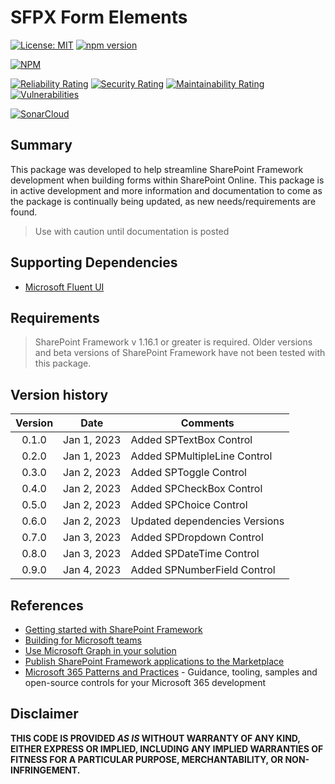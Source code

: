 # SFPX Form Elements
[![License: MIT](https://img.shields.io/badge/License-MIT-yellow.svg)](https://opensource.org/licenses/MIT)
[![npm version](https://badge.fury.io/js/fagansc-spfx-form-elements.svg)](https://badge.fury.io/js/fagansc-spfx-form-elements)

[![NPM](https://nodei.co/npm/fagansc-spfx-form-elements.png?mini=true)](https://npmjs.org/package/fagansc-spfx-form-elements)

[![Reliability Rating](https://sonarcloud.io/api/project_badges/measure?project=FaganSC_spfxFormElements&metric=reliability_rating)](https://sonarcloud.io/summary/new_code?id=FaganSC_spfxFormElements)
[![Security Rating](https://sonarcloud.io/api/project_badges/measure?project=FaganSC_spfxFormElements&metric=security_rating)](https://sonarcloud.io/summary/new_code?id=FaganSC_spfxFormElements)
[![Maintainability Rating](https://sonarcloud.io/api/project_badges/measure?project=FaganSC_spfxFormElements&metric=sqale_rating)](https://sonarcloud.io/summary/new_code?id=FaganSC_spfxFormElements)
[![Vulnerabilities](https://sonarcloud.io/api/project_badges/measure?project=FaganSC_spfxFormElements&metric=vulnerabilities)](https://sonarcloud.io/summary/new_code?id=FaganSC_spfxFormElements)

[![SonarCloud](https://sonarcloud.io/images/project_badges/sonarcloud-orange.svg)](https://sonarcloud.io/project/overview?id=FaganSC_spfxFormElements)

## Summary
This package was developed to help streamline SharePoint Framework development when building forms within SharePoint Online. This package is in active development and more information and documentation to come as the package is continually being updated, as new needs/requirements are found.

> Use with caution until documentation is posted

## Supporting Dependencies
- [Microsoft Fluent UI](https://developer.microsoft.com/en-us/fluentui#/)

## Requirements

> SharePoint Framework v 1.16.1 or greater is required. Older versions and beta versions of SharePoint Framework have not been tested with this package.

## Version history

| Version |    Date     | Comments                      |
| :-----: | :---------: | ----------------------------- |
|  0.1.0  | Jan 1, 2023 | Added SPTextBox Control       |
|  0.2.0  | Jan 1, 2023 | Added SPMultipleLine Control  |
|  0.3.0  | Jan 2, 2023 | Added SPToggle Control        |
|  0.4.0  | Jan 2, 2023 | Added SPCheckBox Control      |
|  0.5.0  | Jan 2, 2023 | Added SPChoice Control        |
|  0.6.0  | Jan 2, 2023 | Updated dependencies Versions |
|  0.7.0  | Jan 3, 2023 | Added SPDropdown Control      |
|  0.8.0  | Jan 3, 2023 | Added SPDateTime Control      |
|  0.9.0  | Jan 4, 2023 | Added SPNumberField Control   |
## References

- [Getting started with SharePoint Framework](https://docs.microsoft.com/en-us/sharepoint/dev/spfx/set-up-your-developer-tenant)
- [Building for Microsoft teams](https://docs.microsoft.com/en-us/sharepoint/dev/spfx/build-for-teams-overview)
- [Use Microsoft Graph in your solution](https://docs.microsoft.com/en-us/sharepoint/dev/spfx/web-parts/get-started/using-microsoft-graph-apis)
- [Publish SharePoint Framework applications to the Marketplace](https://docs.microsoft.com/en-us/sharepoint/dev/spfx/publish-to-marketplace-overview)
- [Microsoft 365 Patterns and Practices](https://aka.ms/m365pnp) - Guidance, tooling, samples and open-source controls for your Microsoft 365 development

## Disclaimer

**THIS CODE IS PROVIDED *AS IS* WITHOUT WARRANTY OF ANY KIND, EITHER EXPRESS OR IMPLIED, INCLUDING ANY IMPLIED WARRANTIES OF FITNESS FOR A PARTICULAR PURPOSE, MERCHANTABILITY, OR NON-INFRINGEMENT.**
